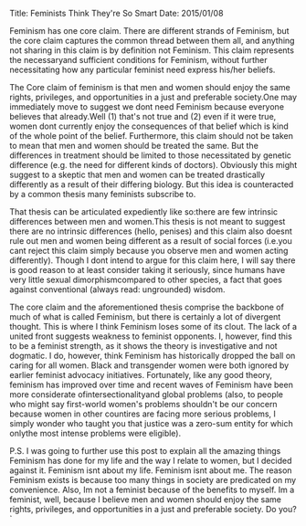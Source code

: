 Title: Feminists Think They're So Smart
Date: 2015/01/08

Feminism has one core claim. There are different strands of Feminism, but the core claim captures the common thread between them all, and anything not sharing in this claim is by definition not Feminism. This claim represents the necessaryand sufficient conditions for Feminism, without further necessitating how any particular feminist need express his/her beliefs. 

The Core claim of feminism is that men and women should enjoy the same rights, privileges, and opportunities in a just and preferable society.One may immediately move to suggest we dont need Feminism because everyone believes that already.Well (1) that's not true and (2) even if it were true, women dont currently enjoy the consequences of that belief which is kind of the whole point of the belief. Furthermore, this claim should not be taken to mean that men and women should be treated the same. But the differences in treatment should be limited to those necessitated by genetic difference (e.g. the need for different kinds of doctors). Obviously this might suggest to a skeptic that men and women can be treated drastically differently as a result of their differing biology. But this idea is counteracted by a common thesis many feminists subscribe to.

That thesis can be articulated expediently like so:there are few intrinsic differences between men and women.This thesis is not meant to suggest there are no intrinsic differences (hello, penises) and this claim also doesnt rule out men and women being different as a result of social forces (i.e.you cant reject this claim simply because you observe men and women acting differently). Though I dont intend to argue for this claim here, I will say there is good reason to at least consider taking it seriously, since humans have very little sexual dimorphismcompared to other species, a fact that goes against conventional (always read: ungrounded) wisdom.

The core claim and the aforementioned thesis comprise the backbone of much of what is called Feminism, but there is certainly a lot of divergent thought. This is where I think Feminism loses some of its clout. The lack of a united front suggests weakness to feminist opponents. I, however, find this to be a feminist strength, as it shows the theory is investigative and not dogmatic. I do, however, think Feminism has historically dropped the ball on caring for all women. Black and transgender women were both ignored by earlier feminist advocacy initiatives. Fortunately, like any good theory, feminism has improved over time and recent waves of Feminism have been more considerate ofintersectionalityand global problems (also, to people who might say first-world women's problems shouldn't be our concern because women in other countires are facing more serious problems, I simply wonder who taught you that justice was a zero-sum entity for which onlythe most intense problems were eligible). 

P.S. I was going to further use this post to explain all the amazing things Feminism has done for my life and the way I relate to women, but I decided against it. Feminism isnt about my life. Feminism isnt about me. The reason Feminism exists is because too many things in society are predicated on my convenience. Also, Im not a feminist because of the benefits to myself. Im a feminist, well, because I believe men and women should enjoy the same rights, privileges, and opportunities in a just and preferable society. Do you?`

